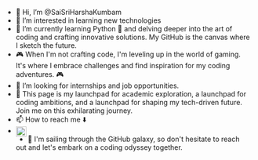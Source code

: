 - 👋 Hi, I’m @SaiSriHarshaKumbam
- 👀 I’m interested in learning new technologies
- 🌱 I’m currently learning Python 🐍 and delving deeper into the art of coding and crafting innovative solutions. My GitHub is the canvas where I sketch the future.
- 🎮 When I'm not crafting code, I'm leveling up in the world of gaming. It's where I embrace challenges and find inspiration for my coding adventures. 🎮
- 💞️ I’m looking for internships and job opportunities.
- 🚀 This page is my launchpad for academic exploration, a launchpad for coding ambitions, and a launchpad for shaping my tech-driven future. Join me on this exhilarating journey. 
- 📫 How to reach me ⬇️
- <a href="https://www.linkedin.com/in/kumbam-sai-sri-harsha-282b5a1a4/"><img align="left" src="https://raw.githubusercontent.com/yushi1007/yushi1007/main/images/linkedin.svg" alt="Kumbam Sai Sri Harsha | LinkedIn" width="21px"/></a>
- 🤔 I'm sailing through the GitHub galaxy, so don't hesitate to reach out and let's embark on a coding odyssey together.

<!---
SaiSriHarshaKumbam/SaiSriHarshaKumbam is a ✨ special ✨ repository because its `README.md` (this file) appears on your GitHub profile.
You can click the Preview link to take a look at your changes.
--->
